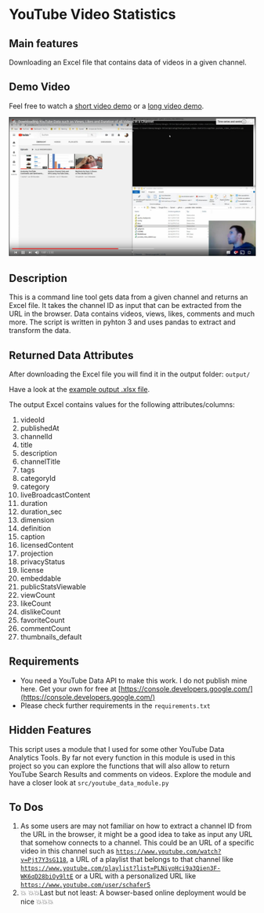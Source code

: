 # YouTube Video Statistics

## Main features
Downloading an Excel file that contains data of videos in a given channel.

## Demo Video
Feel free to watch a [short video demo](https://www.youtube.com/watch?v=Pjt7Y3sG118&list=PLNiyoHci9a3Qien3F-WK6qD28biOy9ltE) or a [long video demo](https://www.youtube.com/watch?v=155YRdtva5k&list=PLNiyoHci9a3Qien3F-WK6qD28biOy9ltE).

[![enter image description here](https://github.com/DannyIbo/youtube-video-statistics/raw/presentation/screenshots/2019125-102127.jpg)](https://www.youtube.com/watch?v=Pjt7Y3sG118&list=PLNiyoHci9a3Qien3F-WK6qD28biOy9ltE)

## Description
This is a command line tool gets data from a given channel and returns an Excel file. It takes the channel ID as input that can be extracted from the URL in the browser. Data contains videos, views, likes, comments and much more. The script is written in pyhton 3 and uses pandas to extract and transform the data.

## Returned Data Attributes
After downloading the Excel file you will find it in the output folder: `output/`

Have a look at the [example output .xlsx file](https://github.com/DannyIbo/youtube-video-statistics/raw/master/output/EXAMPLE_youtube-video-statistics_channel_Id_UCV9pZxcKWF6fZ1ZQzDWofgw.xlsx).

The output Excel contains values for the following attributes/columns:

 1. videoId  
 2. publishedAt  
 3. channelId  
 4. title
 5. description
 6. channelTitle
 7. tags  
 8. categoryId  
 9. category  
 10. liveBroadcastContent  
 11. duration
 12. duration_sec  
 13. dimension  
 14. definition  
 15. caption  
 16. licensedContent
 17. projection
 18. privacyStatus  
 19. license  
 20. embeddable  
 21. publicStatsViewable
 22. viewCount  
 23. likeCount  
 24. dislikeCount  
 25. favoriteCount  
 26. commentCount
 27. thumbnails_default

## Requirements
- You need a YouTube Data API to make this work. I do not publish mine here. Get your own for free at [https://console.developers.google.com/](https://console.developers.google.com/)
- Please check further requirements in the `requirements.txt`

## Hidden Features
This script uses a module that I used for some other YouTube Data Analytics Tools. By far not every function in this module is used in this project so you can explore the functions that will also allow to return YouTube Search Results and comments on videos.
Explore the module and have a closer look at `src/youtube_data_module.py`

## To Dos

 1. As some users are may not familiar on how to extract a channel ID from the URL in the browser, it might be a good idea to take as input any URL that somehow connects to a channel. This could be an URL of a specific video in this channel such as [`https://www.youtube.com/watch?v=Pjt7Y3sG118`](https://www.youtube.com/watch?v=Pjt7Y3sG118), a URL of a playlist that belongs to that channel like [`https://www.youtube.com/playlist?list=PLNiyoHci9a3Qien3F-WK6qD28biOy9ltE`](https://www.youtube.com/playlist?list=PLNiyoHci9a3Qien3F-WK6qD28biOy9ltE) or a URL with a personalized URL like [`https://www.youtube.com/user/schafer5`](https://www.youtube.com/user/schafer5)
 2. :boom: :boom::boom:Last but not least: A bowser-based online deployment would be nice :boom::boom::boom:
